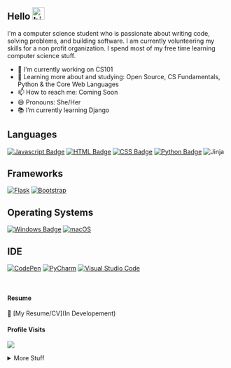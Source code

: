 ## Hello <img src="https://user-images.githubusercontent.com/1303154/88677602-1635ba80-d120-11ea-84d8-d263ba5fc3c0.gif" width="28px" alt="hi">
I'm a computer science student who is passionate about writing code, solving problems, and building software. I am currently volunteering my skills for a non profit organization. I spend most of my free time learning computer science stuff.

<!-- 📫 Reach out! -->

<!-- - 🔭 I’m currently working on my hackathon project -->
- 🤔 I'm currently working on CS101
- 🌱 Learning more about and studying: Open Source, CS Fundamentals, Python & the Core Web Languages
- 📫 How to reach me: Coming Soon
- 😄 Pronouns: She/Her
- 📚 I’m currently learning Django
<!-- - ⚡ Fun fact: I work out and play video games in my free time --->

## Languages
[![Javascript Badge](https://img.shields.io/badge/-Javascript-F0DB4F?style=for-the-badge&labelColor=black&logo=javascript&logoColor=F0DB4F)](#)
[![HTML Badge](https://img.shields.io/badge/HTML5-E34F26?style=for-the-badge&logo=html5&logoColor=white)](#)
[![CSS Badge](https://img.shields.io/badge/CSS3-1572B6?style=for-the-badge&logo=css3&logoColor=white)](#)
[![Python Badge](https://img.shields.io/badge/Python-3776AB?style=for-the-badge&logo=python&logoColor=white)](#)
![Jinja](https://img.shields.io/badge/jinja-white.svg?style=for-the-badge&logo=jinja&logoColor=black)
<!--[![SASS Badge](https://img.shields.io/badge/Sass-CC6699?style=for-the-badge&logo=sass&logoColor=white)](#)-->
<!--[![Express Badge](https://img.shields.io/badge/Express.js-404D59?style=for-the-badge)](#)-->
<!--[![Nodejs Badge](https://img.shields.io/badge/-Nodejs-3C873A?style=for-the-badge&labelColor=black&logo=node.js&logoColor=3C873A)](#)-->
                    
## Frameworks
[![Flask](https://img.shields.io/badge/flask-%23000.svg?style=for-the-badge&logo=flask&logoColor=white)](#)
[![Bootstrap](https://img.shields.io/badge/bootstrap-%238511FA.svg?style=for-the-badge&logo=bootstrap&logoColor=white)](#)
<!--[![React Badge](https://img.shields.io/badge/-React-61DBFB?style=for-the-badge&labelColor=black&logo=react&logoColor=61DBFB)](#)-->
<!-- [![Vue.js Badge](https://img.shields.io/badge/Vue.js-35495E?style=for-the-badge&logo=vue.js&logoColor=4FC08D)](#) -->
<!-- [![MaterialUI Badge](https://img.shields.io/badge/MaterialUI-%23563D7C.svg?style=for-the-badge&logo=appveyor&logo=materialui&logoColor=white)](#) -->

## Operating Systems
[![Windows Badge](https://img.shields.io/badge/Windows-0078D6?style=for-the-badge&logo=windows&logoColor=white)](#)
[![macOS](https://img.shields.io/badge/mac%20os-000000?style=for-the-badge&logo=macos&logoColor=F0F0F0)](#)
<!--[![Ubuntu Badge](https://img.shields.io/badge/Ubuntu-E95420?style=for-the-badge&logo=ubuntu&logoColor=white)](#)-->
<!--[![Netlify Badge](https://img.shields.io/badge/Netlify-00C7B7?style=for-the-badge&logo=netlify&logoColor=white)](#)-->

## IDE
[![CodePen](https://img.shields.io/badge/CodePen-white?style=for-the-badge&logo=codepen&logoColor=black)](#)
[![PyCharm](https://img.shields.io/badge/pycharm-143?style=for-the-badge&logo=pycharm&logoColor=black&color=black&labelColor=green)](#)
[![Visual Studio Code](https://img.shields.io/badge/Visual%20Studio%20Code-0078d7.svg?style=for-the-badge&logo=visual-studio-code&logoColor=white)](#)

<br />

#### Resume
:paperclip: [My Resume/CV](In Developement)

#### Profile Visits 

![](https://komarev.com/ghpvc/?username=el634dev)

<details>
<summary>
  More Stuff 
</summary>

<br />

<!--#### About-->
<!--I am passionate about creating user friendly designs and solving problems creatively. Being organized and detail oriented.
I am a US based Computer Science student and passionate about writing code. My first programming language was MySQL which I learned after take a Databases class in college. After I taught myself using online resources along with massive open online courses. I am passionate creating sustaniable resuable solutions and mainly code using HTML, CSS, JavaScript and React.-->

#### Most Used Languages
![language](https://github-readme-stats.vercel.app/api/top-langs/?username=el634dev&theme=blue-green)

#### Git Streak
[![GitHub Streak](https://streak-stats.demolab.com/?user=el634dev&theme=dark)](https://git.io/streak-stats)

#### Github Stats

![el634dev github stats](https://github-readme-stats.vercel.app/api?username=el634dev&count_private=true&theme=tokyonight&hide=contribs,prs)
</details>
